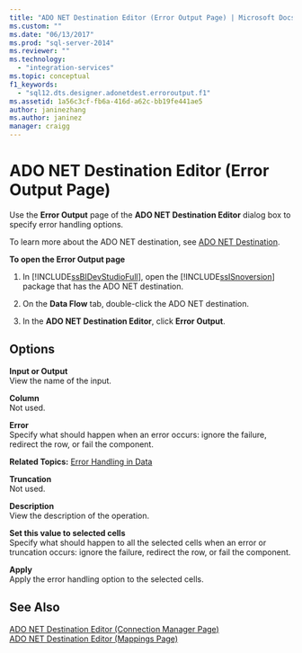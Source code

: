 ```yaml
---
title: "ADO NET Destination Editor (Error Output Page) | Microsoft Docs"
ms.custom: ""
ms.date: "06/13/2017"
ms.prod: "sql-server-2014"
ms.reviewer: ""
ms.technology: 
  - "integration-services"
ms.topic: conceptual
f1_keywords: 
  - "sql12.dts.designer.adonetdest.erroroutput.f1"
ms.assetid: 1a56c3cf-fb6a-416d-a62c-bb19fe441ae5
author: janinezhang
ms.author: janinez
manager: craigg
---
```

# ADO NET Destination Editor (Error Output Page)
  Use the **Error Output** page of the **ADO NET Destination Editor** dialog box to specify error handling options.  
  
 To learn more about the ADO NET destination, see [ADO NET Destination](data-flow/ado-net-destination.md).  
  
 **To open the Error Output page**  
  
1.  In [!INCLUDE[ssBIDevStudioFull](../includes/ssbidevstudiofull-md.md)], open the [!INCLUDE[ssISnoversion](../includes/ssisnoversion-md.md)] package that has the ADO NET destination.  
  
2.  On the **Data Flow** tab, double-click the ADO NET destination.  
  
3.  In the **ADO NET Destination Editor**, click **Error Output**.  
  
## Options  
 **Input or Output**  
 View the name of the input.  
  
 **Column**  
 Not used.  
  
 **Error**  
 Specify what should happen when an error occurs: ignore the failure, redirect the row, or fail the component.  
  
 **Related Topics:** [Error Handling in Data](data-flow/error-handling-in-data.md)  
  
 **Truncation**  
 Not used.  
  
 **Description**  
 View the description of the operation.  
  
 **Set this value to selected cells**  
 Specify what should happen to all the selected cells when an error or truncation occurs: ignore the failure, redirect the row, or fail the component.  
  
 **Apply**  
 Apply the error handling option to the selected cells.  
  
## See Also  
 [ADO NET Destination Editor &#40;Connection Manager Page&#41;](../../2014/integration-services/ado-net-destination-editor-connection-manager-page.md)   
 [ADO NET Destination Editor &#40;Mappings Page&#41;](../../2014/integration-services/ado-net-destination-editor-mappings-page.md)  
  
  
